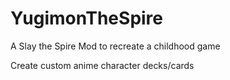 # YugimonTheSpire
A Slay the Spire Mod to recreate a childhood game

Create custom anime character decks/cards
